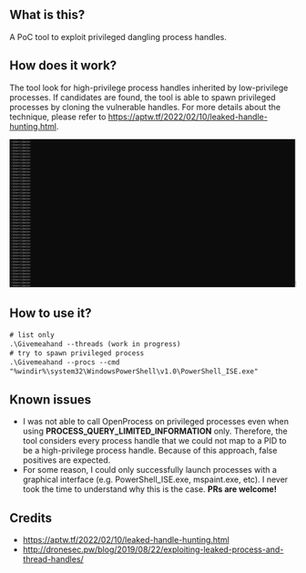 ## What is this?
A PoC tool to exploit privileged dangling process handles.

## How does it work?
The tool look for high-privilege process handles inherited by low-privilege processes.  If candidates are found, the tool is able to spawn privileged processes by cloning the vulnerable handles.  For more details about the technique, please refer to https://aptw.tf/2022/02/10/leaked-handle-hunting.html.

![](/Give-me-a-hand.gif)

## How to use it?

```
# list only
.\Givemeahand --threads (work in progress)
# try to spawn privileged process
.\Givemeahand --procs --cmd "%windir%\system32\WindowsPowerShell\v1.0\PowerShell_ISE.exe"
```

## Known issues
* I was not able to call OpenProcess on privileged processes even when using **PROCESS_QUERY_LIMITED_INFORMATION** only. Therefore, the tool considers every process handle that we could not map to a PID to be a high-privilege process handle. Because of this approach, false positives are expected.
* For some reason, I could only successfully launch processes with a graphical interface (e.g. PowerShell_ISE.exe, mspaint.exe, etc).  I never took the time to understand why this is the case. **PRs are welcome!**

## Credits
* https://aptw.tf/2022/02/10/leaked-handle-hunting.html
* http://dronesec.pw/blog/2019/08/22/exploiting-leaked-process-and-thread-handles/